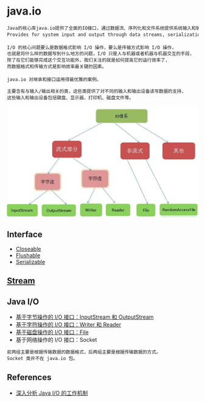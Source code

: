 # java.io
```md
Java的核心库java.io提供了全面的IO接口，通过数据流、序列化和文件系统提供系统输入和输出。 
Provides for system input and output through data streams, serialization and the file system.

I/O 的核心问题要么是数据格式影响 I/O 操作，要么是传输方式影响 I/O 操作，
也就是将什么样的数据写到什么地方的问题，I/O 只是人与机器或者机器与机器交互的手段，
除了在它们能够完成这个交互功能外，我们关注的就是如何提高它的运行效率了，
而数据格式和传输方式是影响效率最关键的因素。

java.io 对继承和接口运用得最优雅的案例。
```
```md
主要含有与输入/输出相关的类，这些类提供了对不同的输入和输出设备读写数据的支持，
这些输入和输出设备包括键盘、显示器、打印机、磁盘文件等。
```
![IO体系](../pic/Java.IO.png)

## Interface
* [Closeable](interface/Closeable.md)
* [Flushable](interface/Flushable.md)
* [Serializable](interface/Serializable.md)

## [Stream](Stream/README.md)

## Java I/O
* [基于字节操作的 I/O 接口：InputStream 和 OutputStream](InputStream-OutpurStream.md)
* [基于字符操作的 I/O 接口：Writer 和 Reader](Writer-Reader.md)
* [基于磁盘操作的 I/O 接口：File](File/README.md)
* 基于网络操作的 I/O 接口：Socket  

```md
前两组主要是根据传输数据的数据格式，后两组主要是根据传输数据的方式。
Socket 类并不在 java.io 包。
```
## References
* [深入分析 Java I/O 的工作机制](https://www.ibm.com/developerworks/cn/java/j-lo-javaio/index.html)
